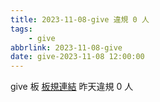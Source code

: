 ```yaml
---
title: 2023-11-08-give 違規 0 人
tags:
    - give
abbrlink: 2023-11-08-give
date: give-2023-11-08 12:00:00
---
```

give 板 [板規連結](https://www.ptt.cc/bbs/give/M.1612495900.A.C32.html)
昨天違規 0 人
